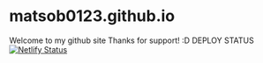 # matsob0123.github.io
Welcome to my github site Thanks for support! :D
DEPLOY STATUS [![Netlify Status](https://api.netlify.com/api/v1/badges/c7ba7aba-674e-4768-a02c-b3aaf403bd86/deploy-status)](https://app.netlify.com/sites/magical-blini-fe3fcb/deploys)
